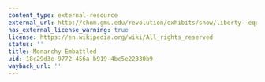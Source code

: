 ```yaml
---
content_type: external-resource
external_url: http://chnm.gmu.edu/revolution/exhibits/show/liberty--equality--fraternity/monarchy-embattled
has_external_license_warning: true
license: https://en.wikipedia.org/wiki/All_rights_reserved
status: ''
title: Monarchy Embattled
uid: 18c29d3e-9772-456a-b919-4bc5e22330b9
wayback_url: ''
---
```

